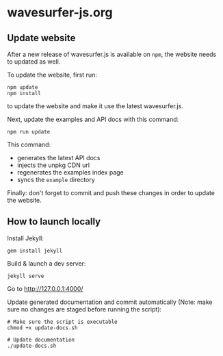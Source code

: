 # wavesurfer-js.org

## Update website

After a new release of wavesurfer.js is available on `npm`, the website needs to updated as well.

To update the website, first run:

```console
npm update
npm install
```

to update the website and make it use the latest wavesurfer.js.

Next, update the examples and API docs with this command:

```
npm run update
```

This command:

- generates the latest API docs
- injects the unpkg CDN url
- regenerates the examples index page
- syncs the `example` directory

Finally: don't forget to commit and push these changes in order to update the website.

## How to launch locally

Install Jekyll:

```
gem install jekyll
```

Build & launch a dev server:

```
jekyll serve
```

Go to http://127.0.0.1:4000/

Update generated documentation and commit automatically (Note: make sure no changes are staged before running the script):

```
# Make sure the script is executable
chmod +x update-docs.sh

# Update documentation
./update-docs.sh
```
